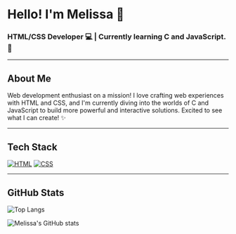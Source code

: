 # Hello! I'm Melissa 👋

### HTML/CSS Developer 💻 | Currently learning C and JavaScript. 🚀

---

## About Me

Web development enthusiast on a mission! I love crafting web experiences with HTML and CSS, and I'm currently diving into the worlds of C and JavaScript to build more powerful and interactive solutions. Excited to see what I can create! ✨

---

## Tech Stack

[![HTML](https://img.shields.io/badge/HTML5-E34F26?style=for-the-badge&logo=html5&logoColor=white)]()
[![CSS](https://img.shields.io/badge/CSS3-1572B6?style=for-the-badge&logo=css3&logoColor=white)]()

---

## GitHub Stats

![Top Langs](https://github-readme-stats.vercel.app/api/top-langs/?username=melissaids&layout=compact&theme=vision-friendly-dark)

![Melissa's GitHub stats](https://github-readme-stats.vercel.app/api?username=melissaids&show_icons=true&theme=vision-friendly-dark)
